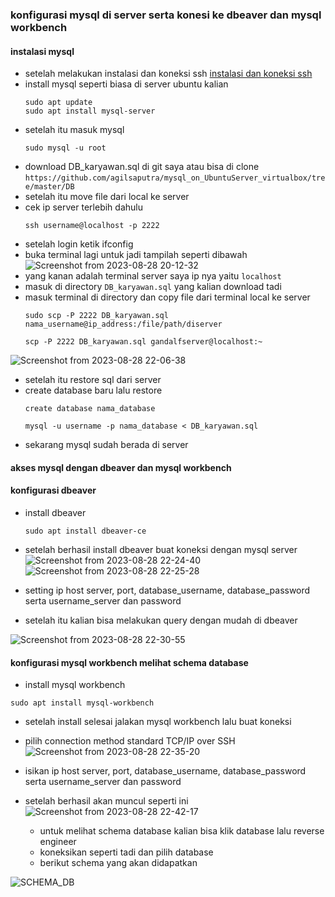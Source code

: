 ### konfigurasi mysql di server serta konesi ke dbeaver dan mysql workbench

#### instalasi mysql
 - setelah melakukan instalasi dan koneksi ssh [instalasi dan koneksi ssh](https://github.com/agilsaputra/mysql_on_UbuntuServer_virtualbox/blob/master/README.md)
 - install mysql seperti biasa di server ubuntu kalian
   ```
   sudo apt update
   sudo apt install mysql-server
   ```
 - setelah itu masuk mysql
   ```
   sudo mysql -u root
   ```
 - download DB_karyawan.sql di git saya atau bisa di clone 
   ```https://github.com/agilsaputra/mysql_on_UbuntuServer_virtualbox/tree/master/DB```
 - setelah itu move file dari local ke server
 - cek ip server terlebih dahulu 
   ```
   ssh username@localhost -p 2222
   ```
 - setelah login ketik ifconfig
 - buka terminal lagi untuk jadi tampilah seperti dibawah
   ![Screenshot from 2023-08-28 20-12-32](https://github.com/agilsaputra/mysql_on_UbuntuServer_virtualbox/assets/22126819/d1d0b532-d25c-4a12-8b6f-83f4143519b0)
 - yang kanan adalah terminal server saya ip nya yaitu ```localhost```
 - masuk di directory ```DB_karyawan.sql``` yang kalian download tadi
 - masuk terminal di directory dan copy file dari terminal local ke server
   ```
   sudo scp -P 2222 DB_karyawan.sql nama_username@ip_address:/file/path/diserver
   ```
   ```
   scp -P 2222 DB_karyawan.sql gandalfserver@localhost:~
   ```
![Screenshot from 2023-08-28 22-06-38](https://github.com/agilsaputra/mysql_on_UbuntuServer_virtualbox/assets/22126819/20bae750-cf74-4c0f-b26f-78bdb6ae0025)
 - setelah itu restore sql dari server
 - create database baru lalu restore
   ```
   create database nama_database
   ```
   ```
   mysql -u username -p nama_database < DB_karyawan.sql
   ```
 - sekarang mysql sudah berada di server

#### akses mysql dengan dbeaver dan mysql workbench
 #### konfigurasi dbeaver
 - install dbeaver
   ```
   sudo apt install dbeaver-ce
   ```
 - setelah berhasil install dbeaver buat koneksi dengan mysql server
   ![Screenshot from 2023-08-28 22-24-40](https://github.com/agilsaputra/mysql_on_UbuntuServer_virtualbox/assets/22126819/4886f4e7-3d2c-4b08-bf68-24ea517d11b6)
![Screenshot from 2023-08-28 22-25-28](https://github.com/agilsaputra/mysql_on_UbuntuServer_virtualbox/assets/22126819/4cf4d887-407f-4dcc-8d33-7f300c5898c0)

 - setting ip host server, port, database_username, database_password serta username_server dan password
 - setelah itu kalian bisa melakukan query dengan mudah di dbeaver
   
![Screenshot from 2023-08-28 22-30-55](https://github.com/agilsaputra/mysql_on_UbuntuServer_virtualbox/assets/22126819/f0a0e520-9697-40c1-b854-a010b6d272c1)

 #### konfigurasi mysql workbench melihat schema database
 - install mysql workbench 
  ```
  sudo apt install mysql-workbench
  ```
  - setelah install selesai jalakan mysql workbench lalu buat koneksi
  - pilih connection method standard TCP/IP over SSH
    ![Screenshot from 2023-08-28 22-35-20](https://github.com/agilsaputra/mysql_on_UbuntuServer_virtualbox/assets/22126819/a0a449cf-c4ca-4ab1-941f-a4cd20fa5195)

  - isikan  ip host server, port, database_username, database_password serta username_server dan password
  - setelah berhasil akan muncul seperti ini
    ![Screenshot from 2023-08-28 22-42-17](https://github.com/agilsaputra/mysql_on_UbuntuServer_virtualbox/assets/22126819/d3dc9714-7ed5-4cbf-98c8-55b26c9bcbce)
    - untuk melihat schema database kalian bisa klik database lalu reverse engineer
    - koneksikan seperti tadi dan pilih database
    - berikut schema yang akan didapatkan
   
![SCHEMA_DB](https://github.com/agilsaputra/mysql_on_UbuntuServer_virtualbox/assets/22126819/728c66af-f355-4368-84aa-d74e6ed075ab)

